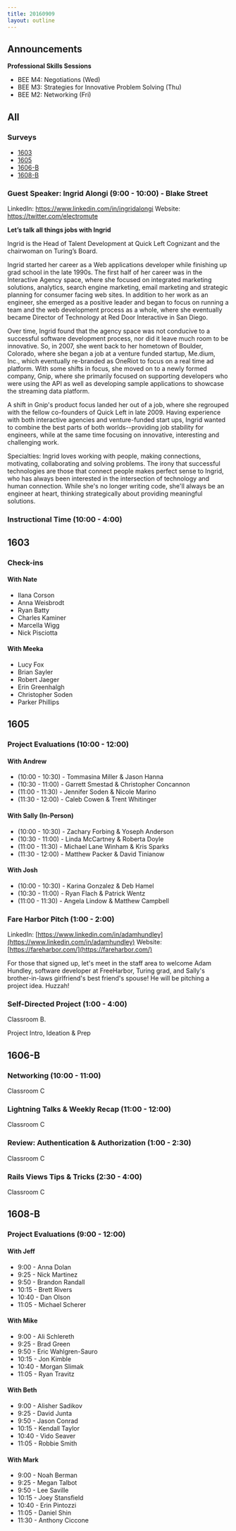 ```yaml
---
title: 20160909
layout: outline
---
```


## Announcements
**Professional Skills Sessions**

* BEE M4: Negotiations (Wed)
* BEE M3: Strategies for Innovative Problem Solving (Thu)
* BEE M2: Networking (Fri)

## All

### Surveys

* [1603](http://goo.gl/NIgB1b)
* [1605](https://goo.gl/forms/kfIDiw6UYpJHYRLn1)
* [1606-B](https://docs.google.com/forms/d/e/1FAIpQLSdOBMQ5AJQiXe6rIFuD8YYUw5GW_6q3uU2AxGeqY7a-zCpLPA/viewform)
* [1608-B](https://goo.gl/forms/l4VXJOy24lQHMo122)

### Guest Speaker: Ingrid Alongi (9:00 - 10:00) - Blake Street
LinkedIn: https://www.linkedin.com/in/ingridalongi
Website: https://twitter.com/electromute

**Let’s talk all things jobs with Ingrid**

Ingrid is the Head of Talent Development at Quick Left Cognizant and the chairwoman on Turing’s Board.

Ingrid started her career as a Web applications developer while finishing up grad school in the late 1990s. The first half of her career was in the Interactive Agency space, where she focused on integrated marketing solutions, analytics, search engine marketing, email marketing and strategic planning for consumer facing web sites. In addition to her work as an engineer, she emerged as a positive leader and began to focus on running a team and the web development process as a whole, where she eventually became Director of Technology at Red Door Interactive in San Diego.

Over time, Ingrid found that the agency space was not conducive to a successful software development process, nor did it leave much room to be innovative. So, in 2007, she went back to her hometown of Boulder, Colorado, where she began a job at a venture funded startup, Me.dium, Inc., which eventually re-branded as OneRiot to focus on a real time ad platform. With some shifts in focus, she moved on to a newly formed company, Gnip, where she primarily focused on supporting developers who were using the API as well as developing sample applications to showcase the streaming data platform.

A shift in Gnip's product focus landed her out of a job, where she regrouped with the fellow co-founders of Quick Left in late 2009. Having experience with both interactive agencies and venture-funded start ups, Ingrid wanted to combine the best parts of both worlds--providing job stability for engineers, while at the same time focusing on innovative, interesting and challenging work.

Specialties: Ingrid loves working with people, making connections, motivating, collaborating and solving problems. The irony that successful technologies are those that connect people makes perfect sense to Ingrid, who has always been interested in the intersection of technology and human connection. While she's no longer writing code, she'll always be an engineer at heart, thinking strategically about providing meaningful solutions.

### Instructional Time (10:00 - 4:00)

## 1603

### Check-ins

#### With Nate

- Ilana Corson
- Anna Weisbrodt
- Ryan Batty
- Charles Kaminer
- Marcella Wigg
- Nick Pisciotta

#### With Meeka

- Lucy Fox
- Brian Sayler
- Robert Jaeger
- Erin Greenhalgh
- Christopher Soden
- Parker Phillips

## 1605

### Project Evaluations (10:00 - 12:00)

#### With Andrew

* (10:00 - 10:30) - Tommasina Miller & Jason Hanna
* (10:30 - 11:00) - Garrett Smestad & Christopher Concannon
* (11:00 - 11:30) - Jennifer Soden & Nicole Marino
* (11:30 - 12:00) - Caleb Cowen & Trent Whitinger

#### With Sally (In-Person)

* (10:00 - 10:30) - Zachary Forbing & Yoseph Anderson
* (10:30 - 11:00) - Linda McCartney & Roberta Doyle
* (11:00 - 11:30) - Michael Lane Winham & Kris Sparks
* (11:30 - 12:00) - Matthew Packer & David Tinianow

#### With Josh

* (10:00 - 10:30) - Karina Gonzalez & Deb Hamel
* (10:30 - 11:00) - Ryan Flach & Patrick Wentz
* (11:00 - 11:30) - Angela Lindow & Matthew Campbell


### Fare Harbor Pitch (1:00 - 2:00)


LinkedIn: [https://www.linkedin.com/in/adamhundley](https://www.linkedin.com/in/adamhundley)
Website: [https://fareharbor.com/](https://fareharbor.com/)

For those that signed up, let's meet in the staff area to welcome Adam Hundley, software developer at FreeHarbor, Turing grad, and Sally's brother-in-laws girlfriend's best friend's spouse! He will be pitching a project idea. Huzzah!

### Self-Directed Project (1:00 - 4:00)

Classroom B.

Project Intro, Ideation & Prep

## 1606-B

### Networking (10:00 - 11:00)

Classroom C

### Lightning Talks & Weekly Recap (11:00 - 12:00)

Classroom C

### Review: Authentication & Authorization (1:00 - 2:30)

Classroom C

### Rails Views Tips & Tricks (2:30 - 4:00)

Classroom C

## 1608-B

### Project Evaluations (9:00 - 12:00)

#### With Jeff
* 9:00  - Anna Dolan
* 9:25  - Nick Martinez
* 9:50  - Brandon Randall
* 10:15 - Brett Rivers
* 10:40 - Dan Olson
* 11:05 - Michael Scherer

#### With Mike
* 9:00  - Ali Schlereth
* 9:25  - Brad Green
* 9:50  - Eric Wahlgren-Sauro
* 10:15 - Jon Kimble
* 10:40 - Morgan Slimak
* 11:05 - Ryan Travitz

#### With Beth
* 9:00  - Alisher Sadikov
* 9:25  - David Junta
* 9:50  - Jason Conrad
* 10:15 - Kendall Taylor
* 10:40 - Vido Seaver
* 11:05 - Robbie Smith

#### With Mark
* 9:00  - Noah Berman
* 9:25  - Megan Talbot
* 9:50  - Lee Saville
* 10:15 - Joey Stansfield
* 10:40 - Erin Pintozzi
* 11:05 - Daniel Shin
* 11:30 - Anthony Ciccone
